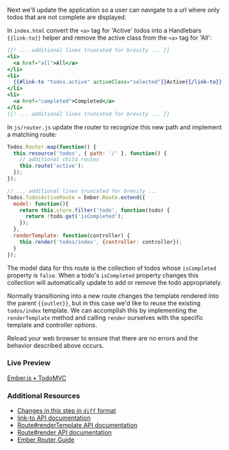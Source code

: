 Next we'll update the application so a user can navigate to a url where only todos that are not complete are displayed.

In `index.html` convert the `<a>` tag for 'Active' todos into a Handlebars `{{link-to}}` helper and remove the active class from the `<a>` tag for 'All':

```handlebars
{{! ... additional lines truncated for brevity ... }}
<li>
  <a href="all">All</a>
</li>
<li>
  {{#link-to "todos.active" activeClass="selected"}}Active{{/link-to}}
</li>
<li>
  <a href="completed">Completed</a>
</li>
{{! ... additional lines truncated for brevity ... }}
```

In `js/router.js` update the router to recognize this new path and implement a matching route:

```javascript
Todos.Router.map(function() {
  this.resource('todos', { path: '/' }, function() {
    // additional child routes    
    this.route('active');
  });
});

// ... additional lines truncated for brevity ...
Todos.TodosActiveRoute = Ember.Route.extend({
  model: function(){
    return this.store.filter('todo', function(todo) {
      return !todo.get('isCompleted');
    });
  },
  renderTemplate: function(controller) {
    this.render('todos/index', {controller: controller});
  }
});
```

The model data for this route is the collection of todos whose `isCompleted` property is `false`. When a todo's `isCompleted` property changes this collection will automatically update to add or remove the todo appropriately.

Normally transitioning into a new route changes the template rendered into the parent `{{outlet}}`, but in this case we'd like to reuse the existing `todos/index` template. We can accomplish this by implementing the `renderTemplate` method and calling `render` ourselves with the specific template and controller options.

Reload your web browser to ensure that there are no errors and the behavior described above occurs.

### Live Preview
<a class="jsbin-embed" href="http://jsbin.com/arITiZu/1/embed?live">Ember.js • TodoMVC</a><script src="http://static.jsbin.com/js/embed.js"></script>

### Additional Resources

  * [Changes in this step in `diff` format](https://github.com/emberjs/quickstart-code-sample/commit/2a1d35293a52e40d0125f552a1a8b2c01f759313)
  * [link-to API documentation](/api/classes/Ember.Handlebars.helpers.html#method_link-to)
  * [Route#renderTemplate API documentation](/api/classes/Ember.Route.html#method_renderTemplate)
  * [Route#render API documentation](/api/classes/Ember.Route.html#method_render)
  * [Ember Router Guide](/guides/routing)
